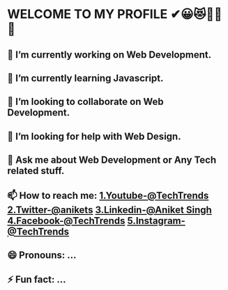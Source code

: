  # WELCOME TO MY PROFILE ✔😀😻🥇✨ 👋
 ## 🔭 I’m currently working on Web Development.
 ## 🌱 I’m currently learning Javascript.
 ## 👯 I’m looking to collaborate on Web Development.
 ## 🤔 I’m looking for help with Web Design.
 ## 💬 Ask me about Web Development or Any Tech related stuff.
 ## 📫 How to reach me: [1.Youtube-@TechTrends](https://www.youtube.com/channel/UCzsA4W47OzXmExYixkWUj3Q?view_as=subscriber)  [2.Twitter-@anikets](https://twitter.com/anikets63437544)     [3.Linkedin-@Aniket Singh](https://www.linkedin.com/in/aniket-singh-968687199/)  [4.Facebook-@TechTrends](https://www.facebook.com/thor98571)  [5.Instagram-@TechTrends](https://www.instagram.com/techtrends123/?hl=en)
 ## 😄 Pronouns: ...
 ## ⚡ Fun fact: ...

